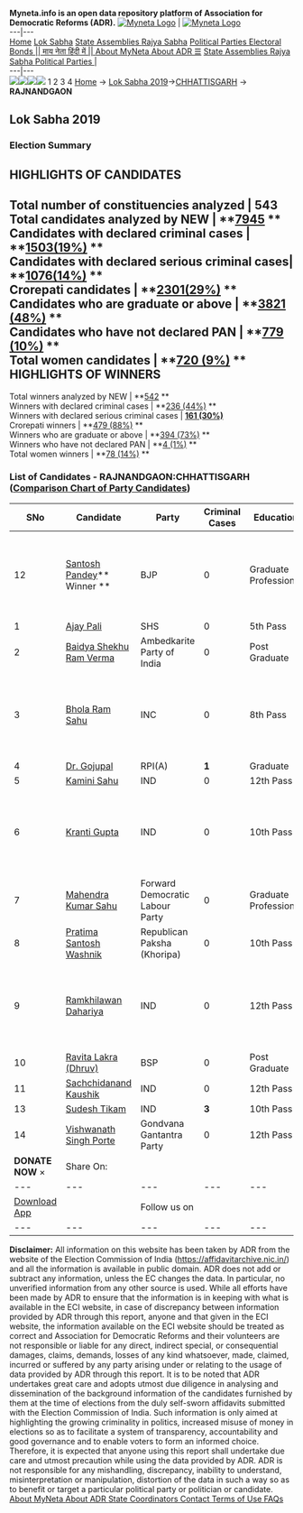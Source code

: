 **Myneta.info is an open data repository platform of Association for Democratic Reforms (ADR).**
[![Myneta Logo](https://www.myneta.info/lib/img/myneta-logo.png)](https://www.myneta.info/) | [![Myneta Logo](https://www.myneta.info/lib/img/adr-logo.png)](https://adrindia.org)  
---|---  
[Home](https://www.myneta.info/) [Lok Sabha](https://www.myneta.info/#ls "Lok Sabha") [ State Assemblies ](https://www.myneta.info/#sa "State Assemblies") [Rajya Sabha](https://www.myneta.info/#rs "Rajya Sabha") [Political Parties ](https://www.myneta.info/party "Political Parties") [ Electoral Bonds ](https://www.myneta.info/electoral_bonds "Electoral Bonds") [ || माय नेता हिंदी में || ](https://translate.google.co.in/translate?prev=hp&hl=en&js=y&u=www.myneta.info&sl=en&tl=hi&history_state0=) [ About MyNeta ](https://adrindia.org/content/about-myneta) [ About ADR ](https://adrindia.org/about-adr/who-we-are) [☰](javascript:void\(0\))
[ State Assemblies ](https://www.myneta.info/#sa "State Assemblies") [ Rajya Sabha ](https://www.myneta.info/#rs "Rajya Sabha") [ Political Parties ](https://www.myneta.info/party "Political Parties")
|   
---|---  
![](https://www.myneta.info/lib/img/banner/banner-1.png)![](https://www.myneta.info/lib/img/banner/banner-2.png)![](https://www.myneta.info/lib/img/banner/banner-3.png)![](https://www.myneta.info/lib/img/banner/banner-4.png)
1  2  3  4 
[Home](https://www.myneta.info/) → [Lok Sabha 2019](https://www.myneta.info/LokSabha2019/)→[CHHATTISGARH](https://www.myneta.info/LokSabha2019/index.php?action=show_constituencies&state_id=59) → **RAJNANDGAON**
### 
## Lok Sabha 2019
###  Election Summary 
HIGHLIGHTS OF CANDIDATES  
---  
Total number of constituencies analyzed |  543   
Total candidates analyzed by NEW | **[7945](https://www.myneta.info/LokSabha2019/index.php?action=summary&subAction=candidates_analyzed&sort=candidate#summary) **  
Candidates with declared criminal cases | **[1503(19%)](https://www.myneta.info/LokSabha2019/index.php?action=summary&subAction=crime&sort=candidate#summary) **  
Candidates with declared serious criminal cases| **[1076(14%)](https://www.myneta.info/LokSabha2019/index.php?action=summary&subAction=serious_crime&sort=candidate#summary) **  
Crorepati candidates | **[2301(29%)](https://www.myneta.info/LokSabha2019/index.php?action=summary&subAction=crorepati&sort=candidate#summary) **  
Candidates who are graduate or above | **[3821 (48%)](https://www.myneta.info/LokSabha2019/index.php?action=summary&subAction=education&sort=candidate#summary) **  
Candidates who have not declared PAN | **[779 (10%)](https://www.myneta.info/LokSabha2019/index.php?action=summary&subAction=without_pan&sort=candidate#summary) **  
Total women candidates | **[720 (9%)](https://www.myneta.info/LokSabha2019/index.php?action=summary&subAction=women_candidate&sort=candidate#summary) **  
HIGHLIGHTS OF WINNERS  
---  
Total winners analyzed by NEW | **[542](https://www.myneta.info/LokSabha2019/index.php?action=summary&subAction=winner_analyzed&sort=candidate#summary) **  
Winners with declared criminal cases | **[236 (44%)](https://www.myneta.info/LokSabha2019/index.php?action=summary&subAction=winner_crime&sort=candidate#summary) **  
Winners with declared serious criminal cases | **[161 (30%)](https://www.myneta.info/LokSabha2019/index.php?action=summary&subAction=winner_serious_crime&sort=candidate#summary)**  
Crorepati winners | **[479 (88%)](https://www.myneta.info/LokSabha2019/index.php?action=summary&subAction=winner_crorepati&sort=candidate#summary) **  
Winners who are graduate or above | **[394 (73%)](https://www.myneta.info/LokSabha2019/index.php?action=summary&subAction=winner_education&sort=candidate#summary) **  
Winners who have not declared PAN | **[4 (1%)](https://www.myneta.info/LokSabha2019/index.php?action=summary&subAction=winner_without_pan&sort=candidate#summary) **  
Total women winners | **[78 (14%)](https://www.myneta.info/LokSabha2019/index.php?action=summary&subAction=winner_women&sort=candidate#summary) **  
### List of Candidates - RAJNANDGAON:CHHATTISGARH ([Comparison Chart of Party Candidates](https://www.myneta.info/LokSabha2019/comparisonchart.php?constituency_id=521))
SNo | Candidate| Party| Criminal Cases| Education| Age| Total Assets| Liabilities  
---|---|---|---|---|---|---|---  
12  | [Santosh Pandey](https://www.myneta.info/LokSabha2019/candidate.php?candidate_id=7155)** Winner ** | BJP | 0 | Graduate Professional| 51 | ![](https://myneta.info/image_v2.php?myneta_folder=LokSabha2019&candidate_id=7155&col=ta) | ![](https://myneta.info/image_v2.php?myneta_folder=LokSabha2019&candidate_id=7155&col=lia)  
1  | [Ajay Pali](https://www.myneta.info/LokSabha2019/candidate.php?candidate_id=5536) | SHS | 0 | 5th Pass| 40 | Rs 5,02,403 ~ 5 Lacs+ | Rs 880 ~ 8 Hund+  
2  | [Baidya Shekhu Ram Verma](https://www.myneta.info/LokSabha2019/candidate.php?candidate_id=5112) | Ambedkarite Party of India | 0 | Post Graduate| 52 | Rs 64,80,674 ~ 64 Lacs+ | Rs 8,20,000 ~ 8 Lacs+  
3  | [Bhola Ram Sahu](https://www.myneta.info/LokSabha2019/candidate.php?candidate_id=5414) | INC | 0 | 8th Pass| 60 | ![](https://myneta.info/image_v2.php?myneta_folder=LokSabha2019&candidate_id=5414&col=ta) | ![](https://myneta.info/image_v2.php?myneta_folder=LokSabha2019&candidate_id=5414&col=lia)  
4  | [Dr. Gojupal](https://www.myneta.info/LokSabha2019/candidate.php?candidate_id=7148) | RPI(A) | **1** | Graduate| 53 | Rs 23,50,000 ~ 23 Lacs+ | Rs 0 ~   
5  | [Kamini Sahu](https://www.myneta.info/LokSabha2019/candidate.php?candidate_id=7149) | IND | 0 | 12th Pass| 34 | Rs 52,000 ~ 52 Thou+ | Rs 0 ~   
6  | [Kranti Gupta](https://www.myneta.info/LokSabha2019/candidate.php?candidate_id=7150) | IND | 0 | 10th Pass| 46 | ![](https://myneta.info/image_v2.php?myneta_folder=LokSabha2019&candidate_id=7150&col=ta) | ![](https://myneta.info/image_v2.php?myneta_folder=LokSabha2019&candidate_id=7150&col=lia)  
7  | [Mahendra Kumar Sahu](https://www.myneta.info/LokSabha2019/candidate.php?candidate_id=5538) | Forward Democratic Labour Party | 0 | Graduate Professional| 35 | Rs 17,49,490 ~ 17 Lacs+ | Rs 6,81,000 ~ 6 Lacs+  
8  | [Pratima Santosh Washnik](https://www.myneta.info/LokSabha2019/candidate.php?candidate_id=7151) | Republican Paksha (Khoripa) | 0 | 10th Pass| 38 | Rs 6,000 ~ 6 Thou+ | Rs 0 ~   
9  | [Ramkhilawan Dahariya](https://www.myneta.info/LokSabha2019/candidate.php?candidate_id=7152) | IND | 0 | 12th Pass| 50 | ![](https://myneta.info/image_v2.php?myneta_folder=LokSabha2019&candidate_id=7152&col=ta) | ![](https://myneta.info/image_v2.php?myneta_folder=LokSabha2019&candidate_id=7152&col=lia)  
10  | [Ravita Lakra (Dhruv)](https://www.myneta.info/LokSabha2019/candidate.php?candidate_id=7153) | BSP | 0 | Post Graduate| 45 | Rs 38,92,830 ~ 38 Lacs+ | Rs 23,000 ~ 23 Thou+  
11  | [Sachchidanand Kaushik](https://www.myneta.info/LokSabha2019/candidate.php?candidate_id=5542) | IND | 0 | 12th Pass| 33 | Rs 5,14,600 ~ 5 Lacs+ | Rs 2,90,000 ~ 2 Lacs+  
13  | [Sudesh Tikam](https://www.myneta.info/LokSabha2019/candidate.php?candidate_id=7156) | IND | **3** | 10th Pass| 52 | Rs 29,15,682 ~ 29 Lacs+ | Rs 2,52,190 ~ 2 Lacs+  
14  | [Vishwanath Singh Porte](https://www.myneta.info/LokSabha2019/candidate.php?candidate_id=7154) | Gondvana Gantantra Party | 0 | 12th Pass| 49 | Rs 54,20,000 ~ 54 Lacs+ | Rs 0 ~   
|  **DONATE NOW** × |  Share On:  | [](https://api.whatsapp.com/send?text=https%3A%2F%2Fmyneta.info%2Fpunjab2022%2Findex.php%3Faction%3Dshow_constituencies%26state_id%3D19) | [](https://www.facebook.com/sharer/sharer.php?u=https%3A%2F%2Fmyneta.info%2Fpunjab2022%2Findex.php%3Faction%3Dshow_constituencies%26state_id%3D19) | [](https://twitter.com/share?url=https%3A%2F%2Fmyneta.info%2Fpunjab2022%2Findex.php%3Faction%3Dshow_constituencies%26state_id%3D19)  
---|---|---|---|---  
| [ Download App ](https://play.google.com/store/apps/details?id=com.webrosoft.myneta1&pcampaignid=pcampaignidMKT-Other-global-all-co-prtnr-py-PartBadge-Mar2515-1) | [](https://play.google.com/store/apps/details?id=com.webrosoft.myneta1&pcampaignid=pcampaignidMKT-Other-global-all-co-prtnr-py-PartBadge-Mar2515-1) |  Follow us on  | [](https://www.facebook.com/adrindia.org/) | [](https://twitter.com/adrspeaks) | [](https://groups.google.com/g/national-election-watch?hl=en&pli=1) | [](https://www.instagram.com/adrspeaks/) | [](https://www.youtube.com/user/adrspeaks) | [](https://sharechat.com/profile/adrspeaks)  
---|---|---|---|---|---|---|---|---  
**Disclaimer:** All information on this website has been taken by ADR from the website of the Election Commission of India (https://affidavitarchive.nic.in/) and all the information is available in public domain. ADR does not add or subtract any information, unless the EC changes the data. In particular, no unverified information from any other source is used. While all efforts have been made by ADR to ensure that the information is in keeping with what is available in the ECI website, in case of discrepancy between information provided by ADR through this report, anyone and that given in the ECI website, the information available on the ECI website should be treated as correct and Association for Democratic Reforms and their volunteers are not responsible or liable for any direct, indirect special, or consequential damages, claims, demands, losses of any kind whatsoever, made, claimed, incurred or suffered by any party arising under or relating to the usage of data provided by ADR through this report. It is to be noted that ADR undertakes great care and adopts utmost due diligence in analysing and dissemination of the background information of the candidates furnished by them at the time of elections from the duly self-sworn affidavits submitted with the Election Commission of India. Such information is only aimed at highlighting the growing criminality in politics, increased misuse of money in elections so as to facilitate a system of transparency, accountability and good governance and to enable voters to form an informed choice. Therefore, it is expected that anyone using this report shall undertake due care and utmost precaution while using the data provided by ADR. ADR is not responsible for any mishandling, discrepancy, inability to understand, misinterpretation or manipulation, distortion of the data in such a way so as to benefit or target a particular political party or politician or candidate. 
[ About MyNeta ](https://adrindia.org/content/about-myneta) [ About ADR ](https://adrindia.org/about-adr/who-we-are) [ State Coordinators ](https://adrindia.org/about-adr/state-coordinators) [ Contact ](https://adrindia.org/contact-us) [ Terms of Use ](https://adrindia.org/content/adr-terms-use) [ FAQs ](https://adrindia.org/content/faqs)

